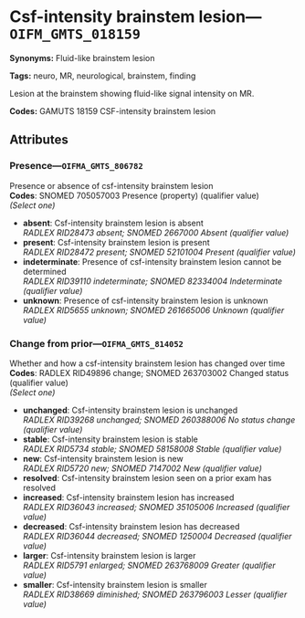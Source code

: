 # Csf-intensity brainstem lesion—`OIFM_GMTS_018159`

**Synonyms:** Fluid-like brainstem lesion

**Tags:** neuro, MR, neurological, brainstem, finding

Lesion at the brainstem showing fluid-like signal intensity on MR.

**Codes:** GAMUTS 18159 CSF-intensity brainstem lesion

## Attributes

### Presence—`OIFMA_GMTS_806782`

Presence or absence of csf-intensity brainstem lesion  
**Codes**: SNOMED 705057003 Presence (property) (qualifier value)  
*(Select one)*

- **absent**: Csf-intensity brainstem lesion is absent  
_RADLEX RID28473 absent; SNOMED 2667000 Absent (qualifier value)_
- **present**: Csf-intensity brainstem lesion is present  
_RADLEX RID28472 present; SNOMED 52101004 Present (qualifier value)_
- **indeterminate**: Presence of csf-intensity brainstem lesion cannot be determined  
_RADLEX RID39110 indeterminate; SNOMED 82334004 Indeterminate (qualifier value)_
- **unknown**: Presence of csf-intensity brainstem lesion is unknown  
_RADLEX RID5655 unknown; SNOMED 261665006 Unknown (qualifier value)_

### Change from prior—`OIFMA_GMTS_814052`

Whether and how a csf-intensity brainstem lesion has changed over time  
**Codes**: RADLEX RID49896 change; SNOMED 263703002 Changed status (qualifier value)  
*(Select one)*

- **unchanged**: Csf-intensity brainstem lesion is unchanged  
_RADLEX RID39268 unchanged; SNOMED 260388006 No status change (qualifier value)_
- **stable**: Csf-intensity brainstem lesion is stable  
_RADLEX RID5734 stable; SNOMED 58158008 Stable (qualifier value)_
- **new**: Csf-intensity brainstem lesion is new  
_RADLEX RID5720 new; SNOMED 7147002 New (qualifier value)_
- **resolved**: Csf-intensity brainstem lesion seen on a prior exam has resolved  
- **increased**: Csf-intensity brainstem lesion has increased  
_RADLEX RID36043 increased; SNOMED 35105006 Increased (qualifier value)_
- **decreased**: Csf-intensity brainstem lesion has decreased  
_RADLEX RID36044 decreased; SNOMED 1250004 Decreased (qualifier value)_
- **larger**: Csf-intensity brainstem lesion is larger  
_RADLEX RID5791 enlarged; SNOMED 263768009 Greater (qualifier value)_
- **smaller**: Csf-intensity brainstem lesion is smaller  
_RADLEX RID38669 diminished; SNOMED 263796003 Lesser (qualifier value)_